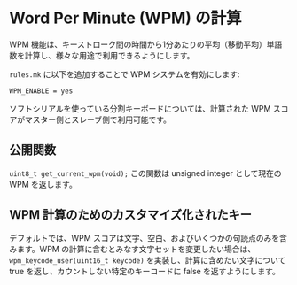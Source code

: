 # Word Per Minute (WPM) の計算

<!---
  original document: 0.9.0:docs/feature_wpm.md
  git diff 0.9.0 HEAD -- docs/feature_wpm.md | cat
-->

WPM 機能は、キーストローク間の時間から1分あたりの平均（移動平均）単語数を計算し、様々な用途で利用できるようにします。

`rules.mk` に以下を追加することで WPM システムを有効にします:

    WPM_ENABLE = yes

ソフトシリアルを使っている分割キーボードについては、計算された WPM スコアがマスター側とスレーブ側で利用可能です。

## 公開関数

`uint8_t get_current_wpm(void);`
この関数は unsigned integer として現在の WPM を返します。


## WPM 計算のためのカスタマイズ化されたキー

デフォルトでは、WPM スコアは文字、空白、およびいくつかの句読点のみを含みます。WPM の計算に含むとみなす文字セットを変更したい場合は、`wpm_keycode_user(uint16_t keycode)` を実装し、計算に含めたい文字について true を返し、カウントしない特定のキーコードに false を返すようにします。
